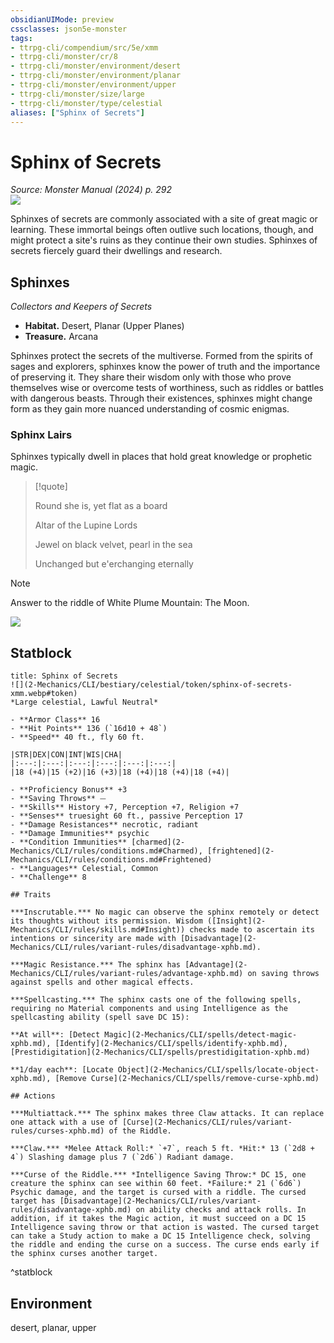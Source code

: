 ```yaml
---
obsidianUIMode: preview
cssclasses: json5e-monster
tags:
- ttrpg-cli/compendium/src/5e/xmm
- ttrpg-cli/monster/cr/8
- ttrpg-cli/monster/environment/desert
- ttrpg-cli/monster/environment/planar
- ttrpg-cli/monster/environment/upper
- ttrpg-cli/monster/size/large
- ttrpg-cli/monster/type/celestial
aliases: ["Sphinx of Secrets"]
---
```

# Sphinx of Secrets
*Source: Monster Manual (2024) p. 292*  
![](2-Mechanics/CLI/bestiary/celestial/img/sphinx-of-secrets.webp#right)

Sphinxes of secrets are commonly associated with a site of great magic or learning. These immortal beings often outlive such locations, though, and might protect a site's ruins as they continue their own studies. Sphinxes of secrets fiercely guard their dwellings and research.

## Sphinxes

*Collectors and Keepers of Secrets*

- **Habitat.** Desert, Planar (Upper Planes)  
- **Treasure.** Arcana  

Sphinxes protect the secrets of the multiverse. Formed from the spirits of sages and explorers, sphinxes know the power of truth and the importance of preserving it. They share their wisdom only with those who prove themselves wise or overcome tests of worthiness, such as riddles or battles with dangerous beasts. Through their existences, sphinxes might change form as they gain more nuanced understanding of cosmic enigmas.

### Sphinx Lairs

Sphinxes typically dwell in places that hold great knowledge or prophetic magic.

> [!quote]  
> 
> Round she is, yet flat as a board
> 
> Altar of the Lupine Lords
> 
> Jewel on black velvet, pearl in the sea
> 
> Unchanged but e'erchanging eternally

> [!note]
> Answer to the riddle of White Plume Mountain: The Moon.

![](2-Mechanics/CLI/bestiary/celestial/img/sphinxes.webp#center)

## Statblock

```ad-statblock
title: Sphinx of Secrets
![](2-Mechanics/CLI/bestiary/celestial/token/sphinx-of-secrets-xmm.webp#token)
*Large celestial, Lawful Neutral*

- **Armor Class** 16 
- **Hit Points** 136 (`16d10 + 48`) 
- **Speed** 40 ft., fly 60 ft.

|STR|DEX|CON|INT|WIS|CHA|
|:---:|:---:|:---:|:---:|:---:|:---:|
|18 (+4)|15 (+2)|16 (+3)|18 (+4)|18 (+4)|18 (+4)|

- **Proficiency Bonus** +3
- **Saving Throws** ⏤
- **Skills** History +7, Perception +7, Religion +7
- **Senses** truesight 60 ft., passive Perception 17
- **Damage Resistances** necrotic, radiant
- **Damage Immunities** psychic
- **Condition Immunities** [charmed](2-Mechanics/CLI/rules/conditions.md#Charmed), [frightened](2-Mechanics/CLI/rules/conditions.md#Frightened)
- **Languages** Celestial, Common
- **Challenge** 8

## Traits

***Inscrutable.*** No magic can observe the sphinx remotely or detect its thoughts without its permission. Wisdom ([Insight](2-Mechanics/CLI/rules/skills.md#Insight)) checks made to ascertain its intentions or sincerity are made with [Disadvantage](2-Mechanics/CLI/rules/variant-rules/disadvantage-xphb.md).

***Magic Resistance.*** The sphinx has [Advantage](2-Mechanics/CLI/rules/variant-rules/advantage-xphb.md) on saving throws against spells and other magical effects.

***Spellcasting.*** The sphinx casts one of the following spells, requiring no Material components and using Intelligence as the spellcasting ability (spell save DC 15):

**At will**: [Detect Magic](2-Mechanics/CLI/spells/detect-magic-xphb.md), [Identify](2-Mechanics/CLI/spells/identify-xphb.md), [Prestidigitation](2-Mechanics/CLI/spells/prestidigitation-xphb.md)

**1/day each**: [Locate Object](2-Mechanics/CLI/spells/locate-object-xphb.md), [Remove Curse](2-Mechanics/CLI/spells/remove-curse-xphb.md)

## Actions

***Multiattack.*** The sphinx makes three Claw attacks. It can replace one attack with a use of [Curse](2-Mechanics/CLI/rules/variant-rules/curses-xphb.md) of the Riddle.

***Claw.*** *Melee Attack Roll:* `+7`, reach 5 ft. *Hit:* 13 (`2d8 + 4`) Slashing damage plus 7 (`2d6`) Radiant damage.

***Curse of the Riddle.*** *Intelligence Saving Throw:* DC 15, one creature the sphinx can see within 60 feet. *Failure:* 21 (`6d6`) Psychic damage, and the target is cursed with a riddle. The cursed target has [Disadvantage](2-Mechanics/CLI/rules/variant-rules/disadvantage-xphb.md) on ability checks and attack rolls. In addition, if it takes the Magic action, it must succeed on a DC 15 Intelligence saving throw or that action is wasted. The cursed target can take a Study action to make a DC 15 Intelligence check, solving the riddle and ending the curse on a success. The curse ends early if the sphinx curses another target.
```
^statblock

## Environment

desert, planar, upper